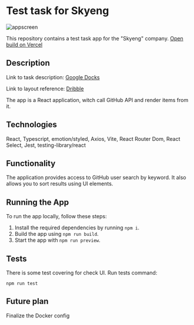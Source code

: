 # Test task for Skyeng
![appscreen](https://github.com/maximKaschitskiy/skyeng-test/assets/67905360/5fe67052-30bb-4f8b-a47b-b30d88b5d3c5)

This repository contains a test task app for the "Skyeng" company.
[Open build on Vercel](https://skyeng-test-nine.vercel.app/)

## Description
Link to task description: [Google Docks](https://docs.google.com/document/d/1JAp5rQEmFT-sjSHT16he1jP9mrdYZsLDvjzUBuHEUec)


Link to layout reference: [Dribble](https://dribbble.com/shots/10465507-GitHub-Repository-Search-website-concept)


The app is a React application, witch call GitHub API and render items from it.

## Technologies

React, Typescript, emotion/styled, Axios, Vite, React Router Dom, React Select, Jest, testing-library/react

## Functionality

The application provides access to GitHub user search by keyword.
It also allows you to sort results using UI elements.

## Running the App

To run the app locally, follow these steps:

1.  Install the required dependencies by running `npm i`.
2.  Build the app using `npm run build`.
3.  Start the app with `npm run preview`.

## Tests
There is some test covering for check UI.
Run tests command:

    npm run test

## Future plan
Finalize the Docker config
